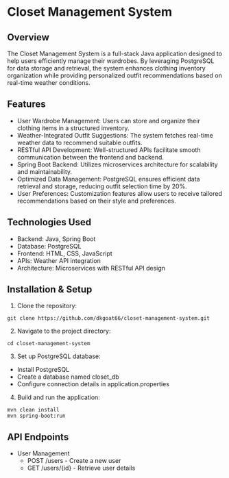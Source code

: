 # Closet Management System

## Overview

The Closet Management System is a full-stack Java application designed to help users efficiently manage their wardrobes. By leveraging PostgreSQL for data storage and retrieval, the system enhances clothing inventory organization while providing personalized outfit recommendations based on real-time weather conditions.

## Features

* User Wardrobe Management: Users can store and organize their clothing items in a structured inventory.
* Weather-Integrated Outfit Suggestions: The system fetches real-time weather data to recommend suitable outfits.
* RESTful API Development: Well-structured APIs facilitate smooth communication between the frontend and backend.
* Spring Boot Backend: Utilizes microservices architecture for scalability and maintainability.
* Optimized Data Management: PostgreSQL ensures efficient data retrieval and storage, reducing outfit selection time by 20%.
* User Preferences: Customization features allow users to receive tailored recommendations based on their style and preferences.

## Technologies Used
* Backend: Java, Spring Boot
* Database: PostgreSQL
* Frontend: HTML, CSS, JavaScript
* APIs: Weather API integration
* Architecture: Microservices with RESTful API design

## Installation & Setup

1. Clone the repository:

`git clone https://github.com/dkgoat66/closet-management-system.git`

2. Navigate to the project directory:

`cd closet-management-system`

3. Set up PostgreSQL database:
* Install PostgreSQL
* Create a database named closet_db
* Configure connection details in application.properties
4. Build and run the application:
  ```
  mvn clean install
  mvn spring-boot:run
  ```
  
## API Endpoints

* User Management
  * POST /users - Create a new user
  * GET /users/{id} - Retrieve user details



